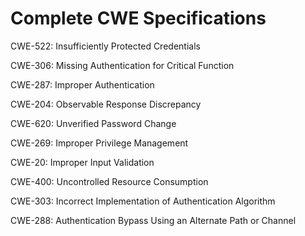

# Complete CWE Specifications

CWE-522: Insufficiently Protected Credentials

CWE-306: Missing Authentication for Critical Function

CWE-287: Improper Authentication

CWE-204: Observable Response Discrepancy

CWE-620: Unverified Password Change

CWE-269: Improper Privilege Management

CWE-20: Improper Input Validation

CWE-400: Uncontrolled Resource Consumption

CWE-303: Incorrect Implementation of Authentication Algorithm

CWE-288: Authentication Bypass Using an Alternate Path or Channel